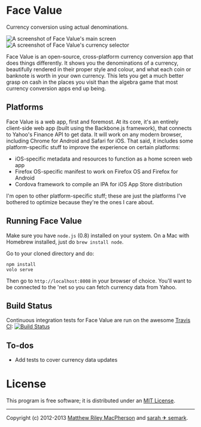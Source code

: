 # Face Value #

Currency conversion using actual denominations.

![A screenshot of Face Value's main screen](https://raw.github.com/tofumatt/face-value/master/screenshot-1.png) ![A screenshot of Face Value's currency selector](https://raw.github.com/tofumatt/face-value/master/screenshot-2.png)

Face Value is an open-source, cross-platform currency conversion app that does
things differently. It shows you the denominations of a currency, beautifully
rendered in their proper style and colour, and what each coin or banknote is
worth in your own currency. This lets you get a much better grasp on cash in
the places you visit than the algebra game that most currency conversion apps
end up being.

## Platforms ##

Face Value is a web app, first and foremost. At its core, it's an entirely
client-side web app (built using the Backbone.js framework), that connects
to Yahoo's Finance API to get data. It will work on any modern browser,
including Chrome for Android and Safari for iOS. That said, it includes some
platform-specific stuff to improve the experience on certain platforms:

 * iOS-specific metadata and resources to function as a home screen web app
 * Firefox OS-specific manifest to work on Firefox OS and Firefox for Android
 * Cordova framework to compile an IPA for iOS App Store distribution

I'm open to other platform-specific stuff; these are just the platforms I've
bothered to optimize because they're the ones I care about.

## Running Face Value ##

Make sure you have `node.js` (0.8) installed on your system. On a Mac with
Homebrew installed, just do `brew install node`.

Go to your cloned directory and do:

    npm install
    volo serve

Then go to `http://localhost:8008` in your browser of choice. You'll want to
be connected to the 'net so you can fetch currency data from Yahoo.

## Build Status ##

Continuous integration tests for Face Value are run on the awesome
[Travis CI](http://travis-ci.org): [![Build Status](https://secure.travis-ci.org/tofumatt/face-value.png?branch=master)](http://travis-ci.org/tofumatt/face-value)

## To-dos ##

 * Add tests to cover currency data updates

# License #

This program is free software; it is distributed under an
[MIT License](http://github.com/tofumatt/face-value/blob/master/LICENSE.txt).

---

Copyright (c) 2012-2013 [Matthew Riley MacPherson](http://lonelyvegan.com) and
[sarah ✈ semark](http://triggersandsparks.com).
